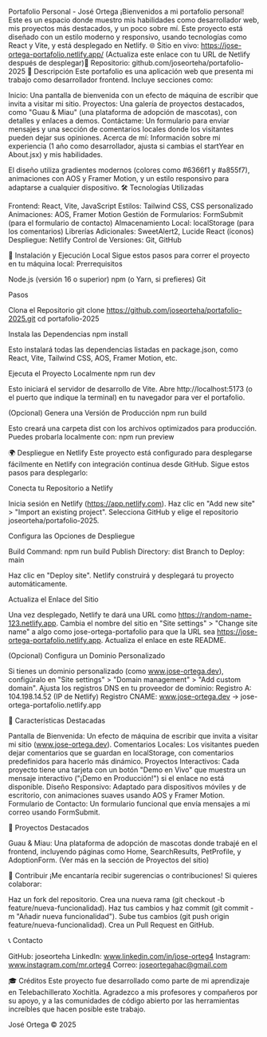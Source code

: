 Portafolio Personal - José Ortega
¡Bienvenidos a mi portafolio personal! Este es un espacio donde muestro mis habilidades como desarrollador web, mis proyectos más destacados, y un poco sobre mí. Este proyecto está diseñado con un estilo moderno y responsivo, usando tecnologías como React y Vite, y está desplegado en Netlify.
🌐 Sitio en vivo: https://jose-ortega-portafolio.netlify.app/ (Actualiza este enlace con tu URL de Netlify después de desplegar)📂 Repositorio: github.com/joseorteha/portafolio-2025
📖 Descripción
Este portafolio es una aplicación web que presenta mi trabajo como desarrollador frontend. Incluye secciones como:

Inicio: Una pantalla de bienvenida con un efecto de máquina de escribir que invita a visitar mi sitio.
Proyectos: Una galería de proyectos destacados, como "Guau & Miau" (una plataforma de adopción de mascotas), con detalles y enlaces a demos.
Contáctame: Un formulario para enviar mensajes y una sección de comentarios locales donde los visitantes pueden dejar sus opiniones.
Acerca de mí: Información sobre mi experiencia (1 año como desarrollador, ajusta si cambias el startYear en About.jsx) y mis habilidades.

El diseño utiliza gradientes modernos (colores como #6366f1 y #a855f7), animaciones con AOS y Framer Motion, y un estilo responsivo para adaptarse a cualquier dispositivo.
🛠️ Tecnologías Utilizadas

Frontend: React, Vite, JavaScript
Estilos: Tailwind CSS, CSS personalizado
Animaciones: AOS, Framer Motion
Gestión de Formularios: FormSubmit (para el formulario de contacto)
Almacenamiento Local: localStorage (para los comentarios)
Librerías Adicionales: SweetAlert2, Lucide React (íconos)
Despliegue: Netlify
Control de Versiones: Git, GitHub

🚀 Instalación y Ejecución Local
Sigue estos pasos para correr el proyecto en tu máquina local:
Prerrequisitos

Node.js (versión 16 o superior)
npm (o Yarn, si prefieres)
Git

Pasos

Clona el Repositorio
git clone https://github.com/joseorteha/portafolio-2025.git
cd portafolio-2025


Instala las Dependencias
npm install

Esto instalará todas las dependencias listadas en package.json, como React, Vite, Tailwind CSS, AOS, Framer Motion, etc.

Ejecuta el Proyecto Localmente
npm run dev

Esto iniciará el servidor de desarrollo de Vite. Abre http://localhost:5173 (o el puerto que indique la terminal) en tu navegador para ver el portafolio.

(Opcional) Genera una Versión de Producción
npm run build

Esto creará una carpeta dist con los archivos optimizados para producción. Puedes probarla localmente con:
npm run preview



🌍 Despliegue en Netlify
Este proyecto está configurado para desplegarse fácilmente en Netlify con integración continua desde GitHub. Sigue estos pasos para desplegarlo:

Conecta tu Repositorio a Netlify

Inicia sesión en Netlify (https://app.netlify.com).
Haz clic en "Add new site" > "Import an existing project".
Selecciona GitHub y elige el repositorio joseorteha/portafolio-2025.


Configura las Opciones de Despliegue

Build Command: npm run build
Publish Directory: dist
Branch to Deploy: main

Haz clic en "Deploy site". Netlify construirá y desplegará tu proyecto automáticamente.

Actualiza el Enlace del Sitio

Una vez desplegado, Netlify te dará una URL como https://random-name-123.netlify.app.
Cambia el nombre del sitio en "Site settings" > "Change site name" a algo como jose-ortega-portafolio para que la URL sea https://jose-ortega-portafolio.netlify.app.
Actualiza el enlace en este README.


(Opcional) Configura un Dominio Personalizado

Si tienes un dominio personalizado (como www.jose-ortega.dev), configúralo en "Site settings" > "Domain management" > "Add custom domain".
Ajusta los registros DNS en tu proveedor de dominio:
Registro A: 104.198.14.52 (IP de Netlify)
Registro CNAME: www.jose-ortega.dev → jose-ortega-portafolio.netlify.app





📌 Características Destacadas

Pantalla de Bienvenida: Un efecto de máquina de escribir que invita a visitar mi sitio (www.jose-ortega.dev).
Comentarios Locales: Los visitantes pueden dejar comentarios que se guardan en localStorage, con comentarios predefinidos para hacerlo más dinámico.
Proyectos Interactivos: Cada proyecto tiene una tarjeta con un botón "Demo en Vivo" que muestra un mensaje interactivo ("¡Demo en Producción!") si el enlace no está disponible.
Diseño Responsivo: Adaptado para dispositivos móviles y de escritorio, con animaciones suaves usando AOS y Framer Motion.
Formulario de Contacto: Un formulario funcional que envía mensajes a mi correo usando FormSubmit.

🐾 Proyectos Destacados

Guau & Miau: Una plataforma de adopción de mascotas donde trabajé en el frontend, incluyendo páginas como Home, SearchResults, PetProfile, y AdoptionForm. (Ver más en la sección de Proyectos del sitio)

🤝 Contribuir
¡Me encantaría recibir sugerencias o contribuciones! Si quieres colaborar:

Haz un fork del repositorio.
Crea una nueva rama (git checkout -b feature/nueva-funcionalidad).
Haz tus cambios y haz commit (git commit -m "Añadir nueva funcionalidad").
Sube tus cambios (git push origin feature/nueva-funcionalidad).
Crea un Pull Request en GitHub.

📞 Contacto

GitHub: joseorteha
LinkedIn: www.linkedin.com/in/jose-orteg4
Instagram: www.instagram.com/mr.orteg4
Correo: joseortegahac@gmail.com

🎓 Créditos
Este proyecto fue desarrollado como parte de mi aprendizaje en Telebachillerato Xochitla. Agradezco a mis profesores y compañeros por su apoyo, y a las comunidades de código abierto por las herramientas increíbles que hacen posible este trabajo.

José Ortega © 2025
